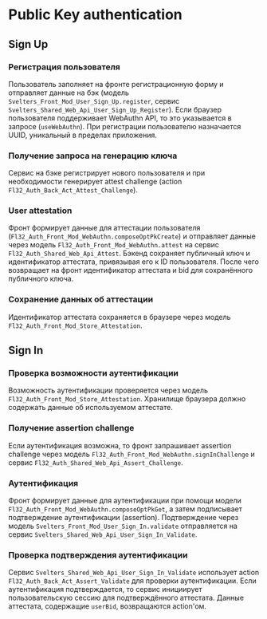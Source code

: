 # Public Key authentication

## Sign Up

### Регистрация пользователя

Пользователь заполняет на фронте регистрационную форму и отправляет данные на
бэк (модель `Svelters_Front_Mod_User_Sign_Up.register`, сервис `Svelters_Shared_Web_Api_User_Sign_Up_Register`). Если
браузер пользователя поддерживает WebAuthn API, то это указывается в запросе (`useWebAuthn`). При регистрации
пользователю назначается UUID, уникальный в пределах приложения.

### Получение запроса на генерацию ключа

Сервис на бэке регистрирует нового пользователя и при необходимости генерирует attest
challenge (action `Fl32_Auth_Back_Act_Attest_Challenge`).

### User attestation

Фронт формирует данные для аттестации пользователя (`Fl32_Auth_Front_Mod_WebAuthn.composeOptPkCreate`) и отправляет
данные через модель `Fl32_Auth_Front_Mod_WebAuthn.attest` на сервис `Fl32_Auth_Shared_Web_Api_Attest`. Бэкенд
сохраняет публичный ключ и идентификатор аттестата, привязывая его к ID пользователя. После чего возвращает на фронт
идентификатор аттестата и bid для сохранённого публичного ключа.

### Сохранение данных об аттестации

Идентификатор аттестата сохраняется в браузере через модель `Fl32_Auth_Front_Mod_Store_Attestation`.

## Sign In

### Проверка возможности аутентификации

Возможность аутентификации проверяется через модель `Fl32_Auth_Front_Mod_Store_Attestation`. Хранилище браузера
должно содержать данные об используемом аттестате.

### Получение assertion challenge

Если аутентификация возможна, то фронт запрашивает assertion challenge через
модель `Fl32_Auth_Front_Mod_WebAuthn.signInChallenge` и сервис `Fl32_Auth_Shared_Web_Api_Assert_Challenge`.

### Аутентификация

Фронт формирует данные для аутентификации при помощи модели `Fl32_Auth_Front_Mod_WebAuthn.composeOptPkGet`, а затем
подписывает подтверждение аутентификации (assertion). Подтверждение через
модель `Svelters_Front_Mod_User_Sign_In.validate` отправляется на
сервис `Svelters_Shared_Web_Api_User_Sign_In_Validate`.

### Проверка подтверждения аутентификации

Сервис `Svelters_Shared_Web_Api_User_Sign_In_Validate` использует action `Fl32_Auth_Back_Act_Assert_Validate` для
проверки аутентификации. Если аутентификация подтверждается, то сервис инициирует пользовательскую сессию для
подтверждённого аттестата. Данные аттестата, содержащие `userBid`, возвращаются action'ом. 